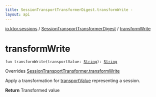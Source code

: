 ```yaml
---
title: SessionTransportTransformerDigest.transformWrite - 
layout: api
---
```


<div class='api-docs-breadcrumbs'><a href="../index.html">io.ktor.sessions</a> / <a href="index.html">SessionTransportTransformerDigest</a> / <a href="./transform-write.html">transformWrite</a></div>

# transformWrite

<div class="signature"><code><span class="keyword">fun </span><span class="identifier">transformWrite</span><span class="symbol">(</span><span class="parameterName" id="io.ktor.sessions.SessionTransportTransformerDigest$transformWrite(kotlin.String)/transportValue">transportValue</span><span class="symbol">:</span>&nbsp;<a href="https://kotlinlang.org/api/latest/jvm/stdlib/kotlin/-string/index.html"><span class="identifier">String</span></a><span class="symbol">)</span><span class="symbol">: </span><a href="https://kotlinlang.org/api/latest/jvm/stdlib/kotlin/-string/index.html"><span class="identifier">String</span></a></code></div>

Overrides <a href="../-session-transport-transformer/transform-write.html">SessionTransportTransformer.transformWrite</a>

Apply a transformation for <a href="transform-write.html#io.ktor.sessions.SessionTransportTransformerDigest$transformWrite(kotlin.String)/transportValue">transportValue</a> representing a session.

**Return**
Transformed value

